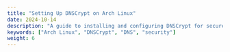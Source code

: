```yaml
---
title: "Setting Up DNSCrypt on Arch Linux"
date: 2024-10-14
description: "A guide to installing and configuring DNSCrypt for secure DNS queries on Arch Linux."
keywords: ["Arch Linux", "DNSCrypt", "DNS", "security"]
weight: 6
---
```

